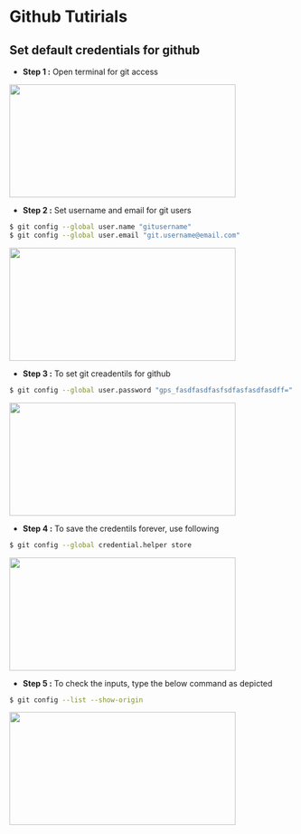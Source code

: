 # Github Tutirials


## Set default credentials for github

* **Step 1 :** Open terminal for git access  
<img src="/img/terminal.png" width="400" height="200">

* **Step 2 :** Set username and email for git users
```bash
$ git config --global user.name "gitusername"
$ git config --global user.email "git.username@email.com"
```
<img src="/img/username.png" width="400" height="200">


* **Step 3 :** To set git creadentils for github
```bash
$ git config --global user.password "gps_fasdfasdfasfsdfasfasdfasdff="
```
<img src="/img/creadentils.png" width="400" height="200">


* **Step 4 :** To save the credentils forever, use following
```bash
$ git config --global credential.helper store

```
<img src="/img/credentils_helper.png" width="400" height="200">


* **Step 5 :** To check the inputs, type the below command as depicted
```bash
$ git config --list --show-origin

```
<img src="/img/show_origin.png" width="400" height="200">